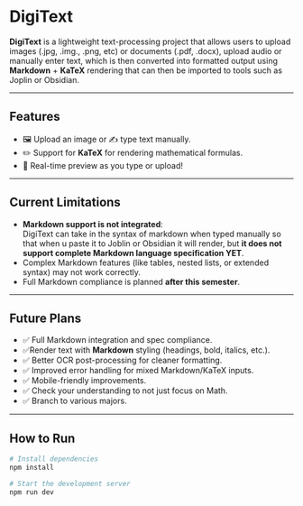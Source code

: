 # DigiText

**DigiText** is a lightweight text-processing project that allows users to upload images (.jpg, .img., .png, etc) or documents (.pdf, .docx), upload audio or manually enter text, which is then converted into formatted output using **Markdown** + **KaTeX** rendering that can then be imported to tools such as Joplin or Obsidian.

---

## Features
- 🖼️ Upload an image or ✍️ type text manually.
- ✏️ Support for **KaTeX** for rendering mathematical formulas.
- 🌟 Real-time preview as you type or upload!

---

## Current Limitations
- **Markdown support is not integrated**:  
  DigiText can take in the syntax of markdown when typed manually so that when u paste it to Joblin or Obsidian it will render, but **it does not support complete Markdown language specification YET**.
- Complex Markdown features (like tables, nested lists, or extended syntax) may not work correctly.
- Full Markdown compliance is planned **after this semester**.

---

## Future Plans
- ✅ Full Markdown integration and spec compliance.
- ✅Render text with **Markdown** styling (headings, bold, italics, etc.).
- ✅ Better OCR post-processing for cleaner formatting.
- ✅ Improved error handling for mixed Markdown/KaTeX inputs.
- ✅ Mobile-friendly improvements.
- ✅ Check your understanding to not just focus on Math.
- ✅ Branch to various majors.

---

## How to Run
```bash
# Install dependencies
npm install

# Start the development server
npm run dev
